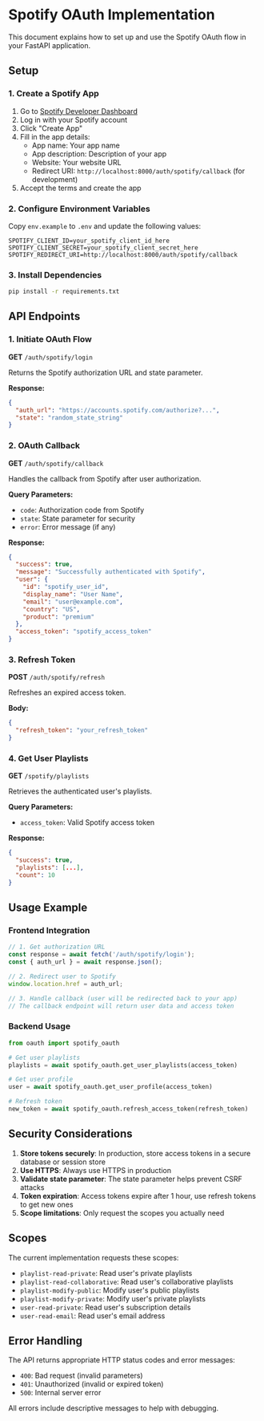 # Spotify OAuth Implementation

This document explains how to set up and use the Spotify OAuth flow in your FastAPI application.

## Setup

### 1. Create a Spotify App

1. Go to [Spotify Developer Dashboard](https://developer.spotify.com/dashboard)
2. Log in with your Spotify account
3. Click "Create App"
4. Fill in the app details:
   - App name: Your app name
   - App description: Description of your app
   - Website: Your website URL
   - Redirect URI: `http://localhost:8000/auth/spotify/callback` (for development)
5. Accept the terms and create the app

### 2. Configure Environment Variables

Copy `env.example` to `.env` and update the following values:

```env
SPOTIFY_CLIENT_ID=your_spotify_client_id_here
SPOTIFY_CLIENT_SECRET=your_spotify_client_secret_here
SPOTIFY_REDIRECT_URI=http://localhost:8000/auth/spotify/callback
```

### 3. Install Dependencies

```bash
pip install -r requirements.txt
```

## API Endpoints

### 1. Initiate OAuth Flow

**GET** `/auth/spotify/login`

Returns the Spotify authorization URL and state parameter.

**Response:**
```json
{
  "auth_url": "https://accounts.spotify.com/authorize?...",
  "state": "random_state_string"
}
```

### 2. OAuth Callback

**GET** `/auth/spotify/callback`

Handles the callback from Spotify after user authorization.

**Query Parameters:**
- `code`: Authorization code from Spotify
- `state`: State parameter for security
- `error`: Error message (if any)

**Response:**
```json
{
  "success": true,
  "message": "Successfully authenticated with Spotify",
  "user": {
    "id": "spotify_user_id",
    "display_name": "User Name",
    "email": "user@example.com",
    "country": "US",
    "product": "premium"
  },
  "access_token": "spotify_access_token"
}
```

### 3. Refresh Token

**POST** `/auth/spotify/refresh`

Refreshes an expired access token.

**Body:**
```json
{
  "refresh_token": "your_refresh_token"
}
```

### 4. Get User Playlists

**GET** `/spotify/playlists`

Retrieves the authenticated user's playlists.

**Query Parameters:**
- `access_token`: Valid Spotify access token

**Response:**
```json
{
  "success": true,
  "playlists": [...],
  "count": 10
}
```

## Usage Example

### Frontend Integration

```javascript
// 1. Get authorization URL
const response = await fetch('/auth/spotify/login');
const { auth_url } = await response.json();

// 2. Redirect user to Spotify
window.location.href = auth_url;

// 3. Handle callback (user will be redirected back to your app)
// The callback endpoint will return user data and access token
```

### Backend Usage

```python
from oauth import spotify_oauth

# Get user playlists
playlists = await spotify_oauth.get_user_playlists(access_token)

# Get user profile
user = await spotify_oauth.get_user_profile(access_token)

# Refresh token
new_token = await spotify_oauth.refresh_access_token(refresh_token)
```

## Security Considerations

1. **Store tokens securely**: In production, store access tokens in a secure database or session store
2. **Use HTTPS**: Always use HTTPS in production
3. **Validate state parameter**: The state parameter helps prevent CSRF attacks
4. **Token expiration**: Access tokens expire after 1 hour, use refresh tokens to get new ones
5. **Scope limitations**: Only request the scopes you actually need

## Scopes

The current implementation requests these scopes:
- `playlist-read-private`: Read user's private playlists
- `playlist-read-collaborative`: Read user's collaborative playlists
- `playlist-modify-public`: Modify user's public playlists
- `playlist-modify-private`: Modify user's private playlists
- `user-read-private`: Read user's subscription details
- `user-read-email`: Read user's email address

## Error Handling

The API returns appropriate HTTP status codes and error messages:
- `400`: Bad request (invalid parameters)
- `401`: Unauthorized (invalid or expired token)
- `500`: Internal server error

All errors include descriptive messages to help with debugging.
